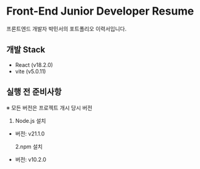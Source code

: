 # Front-End Junior Developer Resume

프론트엔드 개발자 박민서의 포트폴리오 이력서입니다.

## 개발 Stack

- React (v18.2.0)
- vite (v5.0.11)

## 실행 전 준비사항

※ 모든 버전은 프로젝트 개시 당시 버전

1. Node.js 설치

- 버전: v21.1.0

  2.npm 설치

- 버전: v10.2.0
